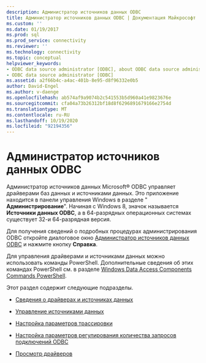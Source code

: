 ```yaml
---
description: Администратор источников данных ODBC
title: Администратор источников данных ODBC | Документация Майкрософт
ms.custom: ''
ms.date: 01/19/2017
ms.prod: sql
ms.prod_service: connectivity
ms.reviewer: ''
ms.technology: connectivity
ms.topic: conceptual
helpviewer_keywords:
- ODBC data source administrator [ODBC], about ODBC data source administrator
- ODBC data source administrator [ODBC]
ms.assetid: a2f66b4c-a4ac-401b-8e95-d8f96332e0b5
author: David-Engel
ms.author: v-daenge
ms.openlocfilehash: ab574af9a9074b2c541553b5d960a41e9823676e
ms.sourcegitcommit: cfa04a73b26312bf18d8f6296891679166e2754d
ms.translationtype: MT
ms.contentlocale: ru-RU
ms.lasthandoff: 10/19/2020
ms.locfileid: "92194356"
---
```

# <a name="odbc-data-source-administrator"></a>Администратор источников данных ODBC
Администратор источников данных Microsoft® ODBC управляет драйверами баз данных и источниками данных. Это приложение находится в панели управления Windows в разделе " **Администрирование**". Начиная с Windows 8, значок называется **Источники данных ODBC**, а в 64-разрядных операционных системах существует 32-и 64-разрядная версия.  
  
 Для получения сведений о подробных процедурах администрирования ODBC откройте диалоговое окно [Администратор источников данных ODBC](/previous-versions//ms716327(v=vs.85)) и нажмите кнопку **Справка**.  
  
 Для управления драйверами и источниками данных можно использовать команды PowerShell. Дополнительные сведения об этих командах PowerShell см. в разделе [Windows Data Access Components Commands PowerShell](/previous-versions/windows/desktop/jj134064(v=vs.85)).  
  
 Этот раздел содержит следующие подразделы.  
  
-   [Сведения о драйверах и источниках данных](../../odbc/admin/about-drivers-and-data-sources.md)  
  
-   [Управление источниками данных](../../odbc/admin/managing-data-sources.md)  
  
-   [Настройка параметров трассировки](../../odbc/admin/setting-tracing-options.md)  
  
-   [Настройка параметров регулирования количества запросов подключений ODBC](../../odbc/admin/setting-odbc-connection-pooling-options.md)  
  
-   [Просмотр драйверов](../../odbc/admin/viewing-drivers.md)